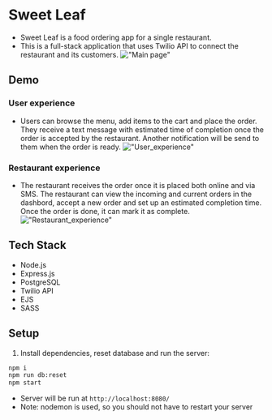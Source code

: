 # Sweet Leaf
- Sweet Leaf is a food ordering app for a single restaurant. 
- This is a full-stack application that uses Twilio API to connect the restaurant and its customers. 
!["Main page"]()

## Demo
### User experience
- Users can browse the menu, add items to the cart and place the order. They receive a text message with estimated time of completion once the order is accepted by the restaurant. Another notification will be send to them when the order is ready.
!["User_experience"]()

### Restaurant experience
- The restaurant receives the order once it is placed both online and via SMS. The restaurant can view the incoming and current orders in the dashbord, accept a new order and set up an estimated completion time. Once the order is done, it can mark it as complete.
!["Restaurant_experience"]()

## Tech Stack
- Node.js
- Express.js
- PostgreSQL
- Twilio API
- EJS
- SASS

## Setup

1. Install dependencies, reset database and run the server: 
```bash
npm i
npm run db:reset
npm start
```
- Server will be run at `http://localhost:8080/`
- Note: nodemon is used, so you should not have to restart your server
